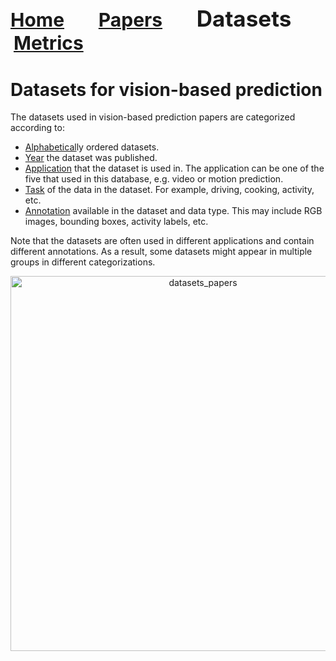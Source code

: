 <a name=top></a>
---
<a href=../README.md#top><l style="font-size:30px">Home</l></a>&nbsp; &nbsp; &nbsp; &nbsp; &nbsp; &nbsp;<a href=../papers/papers.md#top><l style="font-size:30px">Papers</l></a>&nbsp; &nbsp; &nbsp; &nbsp; &nbsp; &nbsp;<l style="font-size:35px">Datasets</l>&nbsp; &nbsp; &nbsp; &nbsp; &nbsp; &nbsp;<a href=../metrics/metrics.md#top><l style="font-size:30px">Metrics</l></a>&nbsp; &nbsp; &nbsp; &nbsp; &nbsp; &nbsp;
---
# Datasets for vision-based prediction
 The datasets used in vision-based prediction papers are categorized according to:
* <a href=alphabetical/alphabetical_datasets.md#top>Alphabetical</a>ly ordered datasets.
* <a href=year/year_datasets.md#top>Year</a> the dataset was published.
* <a href=application/application_datasets.md#top>Application</a> that the dataset is used in. The application can be one of the five that used in this database, e.g. video or motion prediction.
* <a href=task/task_datasets.md#top>Task</a> of the data in the dataset. For example, driving, cooking, activity, etc.
* <a href=annotation_datasets.md#top>Annotation</a> available in the dataset and data type. This may include RGB images, bounding boxes, activity labels, etc.

Note that the datasets are often used in different applications and contain different annotations. As a result, some datasets might appear in multiple groups in different categorizations.

<p align="center"><img src="../images/dataset_paper.png" alt="datasets_papers" width="600"/></p>